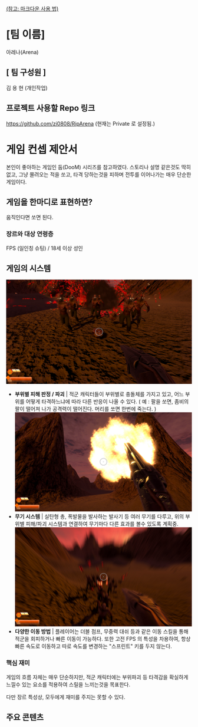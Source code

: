 [(참고: 마크다운 사용 법)](https://gist.github.com/ihoneymon/652be052a0727ad59601)

# [팀 이름]
아레나(Arena)
## [ 팀 구성원 ]
김 용 현 (개인작업)
## 프로젝트 사용할 Repo 링크
https://github.com/zi0808/RipArena
(현재는 Private 로 설정됨.)

# 게임 컨셉 제안서
본인이 좋아하는 게임인 둠(DooM) 시리즈를 참고하였다.
스토리나 설명 같은것도 딱히 없고, 그냥 몰려오는 적을 쏘고, 타격 당하는것을 피하며
전투를 이어나가는 매우 단순한 게임이다.
## 게임을 한마디로 표현하면?
움직인다면 쏘면 된다.
### 장르와 대상 연령층
FPS (일인칭 슈팅) / 18세 이상 성인
## 게임의 시스템
![부우파괴](Damages.jpg)
* **부위별 피해 판정 / 파괴** |
적군 캐릭터들이 부위별로 충돌체를 가지고 있고, 어느 부위를 어떻게 타격하느냐에 따라 다른 반응이 나올 수 있다.
( 예 : 팔을 쏘면, 좀비의 팔이 떨어져 나가 공격력이 떨어진다. 머리를 쏘면 한번에 죽는다. )
![무기 시스템](Weapons.jpg)
* **무기 시스템** |
실탄형 총, 폭발물을 발사하는 발사기 등 여러 무기를 다루고, 위의 부위별 피해/파괴 시스템과 연결하여
무기마다 다른 효과를 볼수 있도록 계획중.
![이동방법](Movement.jpg)
* **다양한 이동 방법** |
플레이어는 더블 점프, 무중력 대쉬 등과 같은 이동 스킬을 통해 적군을 회피하거나 
빠른 이동이 가능하다. 또한 고전 FPS 의 특성을 차용하여, 항상 빠른 속도로 이동하고
따로 속도를 변경하는 "스프린트" 키를 두지 않는다.
### 핵심 재미
게임의 흐름 자체는 매우 단순하지만, 적군 캐릭터에는 부위파괴 등
타격감을 확실하게 느낄수 있는 요소를 적용하여 스릴을 느끼는것을 목표한다.

다만 장르 특성상, 모두에게 재미를 주지는 못할 수 있다.

## 주요 콘텐츠

